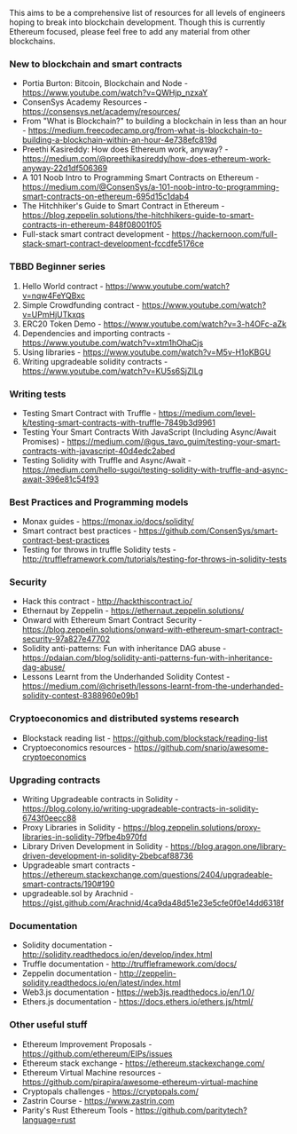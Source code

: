 This aims to be a comprehensive list of resources for all levels of engineers hoping to break into blockchain development. Though this is currently Ethereum focused, please feel free to add any material from other blockchains.

### New to blockchain and smart contracts

- Portia Burton: Bitcoin, Blockchain and Node - https://www.youtube.com/watch?v=QWHjp_nzxaY
- ConsenSys Academy Resources - https://consensys.net/academy/resources/
- From "What is Blockchain?" to building a blockchain in less than an hour - https://medium.freecodecamp.org/from-what-is-blockchain-to-building-a-blockchain-within-an-hour-4e738efc819d
- Preethi Kasireddy: How does Ethereum work, anyway? - https://medium.com/@preethikasireddy/how-does-ethereum-work-anyway-22d1df506369
- A 101 Noob Intro to Programming Smart Contracts on Ethereum - https://medium.com/@ConsenSys/a-101-noob-intro-to-programming-smart-contracts-on-ethereum-695d15c1dab4
- The Hitchhiker's Guide to Smart Contract in Ethereum - https://blog.zeppelin.solutions/the-hitchhikers-guide-to-smart-contracts-in-ethereum-848f08001f05
- Full-stack smart contract development - https://hackernoon.com/full-stack-smart-contract-development-fccdfe5176ce

### TBBD Beginner series

1) Hello World contract - https://www.youtube.com/watch?v=nqw4FeYQBxc
2) Simple Crowdfunding contract - https://www.youtube.com/watch?v=UPmHjUTkxqs
3) ERC20 Token Demo - https://www.youtube.com/watch?v=3-h4OFc-aZk
4) Dependencies and importing contracts - https://www.youtube.com/watch?v=xtm1hOhaCjs
5) Using libraries - https://www.youtube.com/watch?v=M5v-H1oKBGU
6) Writing upgradeable solidity contracts - https://www.youtube.com/watch?v=KU5s6SjZILg

### Writing tests

- Testing Smart Contract with Truffle - https://medium.com/level-k/testing-smart-contracts-with-truffle-7849b3d9961
- Testing Your Smart Contracts With JavaScript (Including Async/Await Promises) - https://medium.com/@gus_tavo_guim/testing-your-smart-contracts-with-javascript-40d4edc2abed
- Testing Solidity with Truffle and Async/Await - https://medium.com/hello-sugoi/testing-solidity-with-truffle-and-async-await-396e81c54f93

### Best Practices and Programming models

- Monax guides - https://monax.io/docs/solidity/
- Smart contract best practices - https://github.com/ConsenSys/smart-contract-best-practices
- Testing for throws in truffle Solidity tests - http://truffleframework.com/tutorials/testing-for-throws-in-solidity-tests

### Security

- Hack this contract - http://hackthiscontract.io/
- Ethernaut by Zeppelin - https://ethernaut.zeppelin.solutions/
- Onward with Ethereum Smart Contract Security - https://blog.zeppelin.solutions/onward-with-ethereum-smart-contract-security-97a827e47702
- Solidity anti-patterns: Fun with inheritance DAG abuse - https://pdaian.com/blog/solidity-anti-patterns-fun-with-inheritance-dag-abuse/
- Lessons Learnt from the Underhanded Solidity Contest - https://medium.com/@chriseth/lessons-learnt-from-the-underhanded-solidity-contest-8388960e09b1

### Cryptoeconomics and distributed systems research

- Blockstack reading list - https://github.com/blockstack/reading-list
- Cryptoeconomics resources - https://github.com/snario/awesome-cryptoeconomics

### Upgrading contracts

- Writing Upgradeable contracts in Solidity - https://blog.colony.io/writing-upgradeable-contracts-in-solidity-6743f0eecc88
- Proxy Libraries in Solidity - https://blog.zeppelin.solutions/proxy-libraries-in-solidity-79fbe4b970fd
- Library Driven Development in Solidity - https://blog.aragon.one/library-driven-development-in-solidity-2bebcaf88736
- Upgradeable smart contracts - https://ethereum.stackexchange.com/questions/2404/upgradeable-smart-contracts/190#190
- upgradeable.sol by Arachnid - https://gist.github.com/Arachnid/4ca9da48d51e23e5cfe0f0e14dd6318f

### Documentation

- Solidity documentation - http://solidity.readthedocs.io/en/develop/index.html
- Truffle documentation - http://truffleframework.com/docs/
- Zeppelin documentation - http://zeppelin-solidity.readthedocs.io/en/latest/index.html
- Web3.js documentation - https://web3js.readthedocs.io/en/1.0/
- Ethers.js documentation - https://docs.ethers.io/ethers.js/html/

### Other useful stuff

- Ethereum Improvement Proposals - https://github.com/ethereum/EIPs/issues
- Ethereum stack exchange - https://ethereum.stackexchange.com/
- Ethereum Virtual Machine resources - https://github.com/pirapira/awesome-ethereum-virtual-machine
- Cryptopals challenges - https://cryptopals.com/
- Zastrin Course - https://www.zastrin.com
- Parity's Rust Ethereum Tools - https://github.com/paritytech?language=rust
